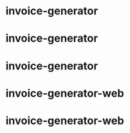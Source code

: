 # invoice-generator
# invoice-generator
# invoice-generator
# invoice-generator-web
# invoice-generator-web

